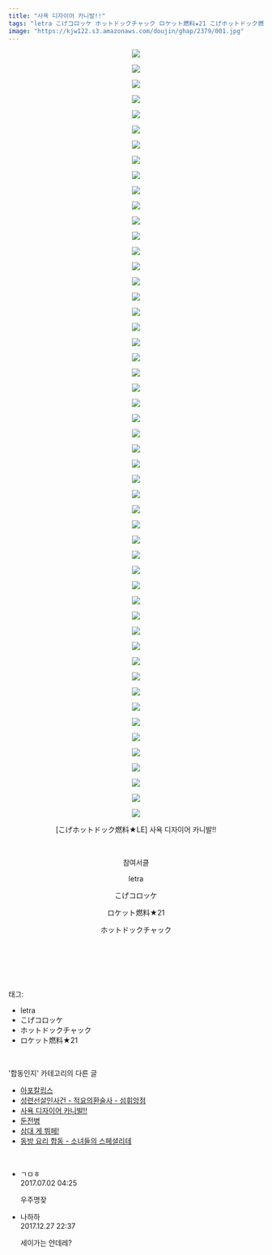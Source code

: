 ```yaml
---
title: "사욕 디자이어 카니발!!"
tags: "letra こげコロッケ ホットドックチャック ロケット燃料★21 こげホットドック燃料★le 합동인지"
image: "https://kjw122.s3.amazonaws.com/doujin/ghap/2379/001.jpg"
---
```

<div class="article">
<p style="text-align: center; clear: none; float: none;"><img src="{{ site.imgserver5 }}/ghap/2379/001.jpg"/></p>
<p style="text-align: center; clear: none; float: none;"><img src="{{ site.imgserver5 }}/ghap/2379/002.jpg"/></p>
<p style="text-align: center; clear: none; float: none;"><img src="{{ site.imgserver5 }}/ghap/2379/003.jpg"/></p>
<p style="text-align: center; clear: none; float: none;"><img src="{{ site.imgserver5 }}/ghap/2379/004.jpg"/></p>
<p style="text-align: center; clear: none; float: none;"><img src="{{ site.imgserver5 }}/ghap/2379/005.jpg"/></p>
<p style="text-align: center; clear: none; float: none;"><img src="{{ site.imgserver5 }}/ghap/2379/006.jpg"/></p>
<p style="text-align: center; clear: none; float: none;"><img src="{{ site.imgserver5 }}/ghap/2379/007.jpg"/></p>
<p style="text-align: center; clear: none; float: none;"><img src="{{ site.imgserver5 }}/ghap/2379/008.jpg"/></p>
<p style="text-align: center; clear: none; float: none;"><img src="{{ site.imgserver5 }}/ghap/2379/009.jpg"/></p>
<p style="text-align: center; clear: none; float: none;"><img src="{{ site.imgserver5 }}/ghap/2379/010.jpg"/></p>
<p style="text-align: center; clear: none; float: none;"><img src="{{ site.imgserver5 }}/ghap/2379/011.jpg"/></p>
<p style="text-align: center; clear: none; float: none;"><img src="{{ site.imgserver5 }}/ghap/2379/012.jpg"/></p>
<p style="text-align: center; clear: none; float: none;"><img src="{{ site.imgserver5 }}/ghap/2379/013.jpg"/></p>
<p style="text-align: center; clear: none; float: none;"><img src="{{ site.imgserver5 }}/ghap/2379/014.jpg"/></p>
<p style="text-align: center; clear: none; float: none;"><img src="{{ site.imgserver5 }}/ghap/2379/015.jpg"/></p>
<p style="text-align: center; clear: none; float: none;"><img src="{{ site.imgserver5 }}/ghap/2379/016.jpg"/></p>
<p style="text-align: center; clear: none; float: none;"><img src="{{ site.imgserver5 }}/ghap/2379/017.jpg"/></p>
<p style="text-align: center; clear: none; float: none;"><img src="{{ site.imgserver5 }}/ghap/2379/018.jpg"/></p>
<p style="text-align: center; clear: none; float: none;"><img src="{{ site.imgserver5 }}/ghap/2379/019.jpg"/></p>
<p style="text-align: center; clear: none; float: none;"><img src="{{ site.imgserver5 }}/ghap/2379/020.jpg"/></p>
<p style="text-align: center; clear: none; float: none;"><img src="{{ site.imgserver5 }}/ghap/2379/021.jpg"/></p>
<p style="text-align: center; clear: none; float: none;"><img src="{{ site.imgserver5 }}/ghap/2379/022.jpg"/></p>
<p style="text-align: center; clear: none; float: none;"><img src="{{ site.imgserver5 }}/ghap/2379/023.jpg"/></p>
<p style="text-align: center; clear: none; float: none;"><img src="{{ site.imgserver5 }}/ghap/2379/024.jpg"/></p>
<p style="text-align: center; clear: none; float: none;"><img src="{{ site.imgserver5 }}/ghap/2379/025.jpg"/></p>
<p style="text-align: center; clear: none; float: none;"><img src="{{ site.imgserver5 }}/ghap/2379/026.jpg"/></p>
<p style="text-align: center; clear: none; float: none;"><img src="{{ site.imgserver5 }}/ghap/2379/027.jpg"/></p>
<p style="text-align: center; clear: none; float: none;"><img src="{{ site.imgserver5 }}/ghap/2379/028.jpg"/></p>
<p style="text-align: center; clear: none; float: none;"><img src="{{ site.imgserver5 }}/ghap/2379/029.jpg"/></p>
<p style="text-align: center; clear: none; float: none;"><img src="{{ site.imgserver5 }}/ghap/2379/030.jpg"/></p>
<p style="text-align: center; clear: none; float: none;"><img src="{{ site.imgserver5 }}/ghap/2379/031.jpg"/></p>
<p style="text-align: center; clear: none; float: none;"><img src="{{ site.imgserver5 }}/ghap/2379/032.jpg"/></p>
<p style="text-align: center; clear: none; float: none;"><img src="{{ site.imgserver5 }}/ghap/2379/033.jpg"/></p>
<p style="text-align: center; clear: none; float: none;"><img src="{{ site.imgserver5 }}/ghap/2379/034.jpg"/></p>
<p style="text-align: center; clear: none; float: none;"><img src="{{ site.imgserver5 }}/ghap/2379/035.jpg"/></p>
<p style="text-align: center; clear: none; float: none;"><img src="{{ site.imgserver5 }}/ghap/2379/036.jpg"/></p>
<p style="text-align: center; clear: none; float: none;"><img src="{{ site.imgserver5 }}/ghap/2379/037.jpg"/></p>
<p style="text-align: center; clear: none; float: none;"><img src="{{ site.imgserver5 }}/ghap/2379/038.jpg"/></p>
<p style="text-align: center; clear: none; float: none;"><img src="{{ site.imgserver5 }}/ghap/2379/039.jpg"/></p>
<p style="text-align: center; clear: none; float: none;"><img src="{{ site.imgserver5 }}/ghap/2379/040.jpg"/></p>
<p style="text-align: center; clear: none; float: none;"><img src="{{ site.imgserver5 }}/ghap/2379/041.jpg"/></p>
<p style="text-align: center; clear: none; float: none;"><img src="{{ site.imgserver5 }}/ghap/2379/042.jpg"/></p>
<p style="text-align: center; clear: none; float: none;"><img src="{{ site.imgserver5 }}/ghap/2379/043.jpg"/></p>
<p style="text-align: center; clear: none; float: none;"><img src="{{ site.imgserver5 }}/ghap/2379/044.jpg"/></p>
<p style="text-align: center; clear: none; float: none;"><img src="{{ site.imgserver5 }}/ghap/2379/045.jpg"/></p>
<p style="text-align: center; clear: none; float: none;"><img src="{{ site.imgserver5 }}/ghap/2379/046.jpg"/></p>
<p style="text-align: center; clear: none; float: none;"><img src="{{ site.imgserver5 }}/ghap/2379/047.jpg"/></p>
<p style="text-align: center; clear: none; float: none;"><img src="{{ site.imgserver5 }}/ghap/2379/048.jpg"/></p>
<p style="text-align: center; clear: none; float: none;"><img src="{{ site.imgserver5 }}/ghap/2379/049.jpg"/></p>
<p style="text-align: center; clear: none; float: none;"><img src="{{ site.imgserver5 }}/ghap/2379/050.jpg"/></p>
<p style="text-align: center; clear: none; float: none;"><img src="{{ site.imgserver5 }}/ghap/2379/051.jpg"/></p>
<p style="text-align: center; clear: none; float: none;">[こげホットドック燃料★LE] 사욕 디자이어 카니발!!</p>
<p style="text-align: center; clear: none; float: none;"><br/></p>
<p style="text-align: center; clear: none; float: none;">참여서클</p>
<p style="text-align: center; clear: none; float: none;">letra</p>
<p style="text-align: center; clear: none; float: none;">こげコロッケ</p>
<p style="text-align: center; clear: none; float: none;">ロケット燃料★21</p>
<p style="text-align: center; clear: none; float: none;">ホットドックチャック</p>
<p style="text-align: center; clear: none; float: none;"><br/></p>
<p><br/></p>
</div><br/>
<div class="tagTrail">
<p>태그: </p>
<ul>
<li>letra</li>
<li>こげコロッケ</li>
<li>ホットドックチャック</li>
<li>ロケット燃料★21</li>
</ul>
</div><br/>
<div class="another">
<p>'합동인지' 카테고리의 다른 글</p>
<ul>
<li><a href="/ghap_2404">아포칼립스</a></li>
<li><a href="/ghap_2381">성련선살인사건 - 적요의환술사 - 섬휘암점</a></li>
<li><a href="/ghap_2379">사욕 디자이어 카니발!!</a></li>
<li><a href="/ghap_2374">둔전병</a></li>
<li><a href="/ghap_2369">삼대 게 뷔페!</a></li>
<li><a href="/ghap_2349">동방 요리 합동 - 소녀들의 스페셜리테</a></li>
</ul>
</div><br/>
<div class="cb_module cb_fluid">
<div class="cb_wrt cb_profile">
<div class="comment">
<ul>
<li class="cb_thumb_off" id="comment15027237">
<div class="cb_comment_area">
<div class="cb_info_area">
<div class="cb_section">
<span class="cb_nick_name">ㄱㅁㅎ</span>
</div>
<div class="cb_section">
<span class="cb_date">2017.07.02 04:25 </span>
</div>
</div>
<div class="cb_dsc_comment">
<p class="cb_dsc">
											우주명잦
										</p>
</div>
</div></li>
<li class="cb_thumb_off" id="comment15161165">
<div class="cb_comment_area">
<div class="cb_info_area">
<div class="cb_section">
<span class="cb_nick_name">나하하</span>
</div>
<div class="cb_section">
<span class="cb_date">2017.12.27 22:37 </span>
</div>
</div>
<div class="cb_dsc_comment">
<p class="cb_dsc">
											세이가는 얀데레?
										</p>
</div>
</div></li>
</ul>
</div>
</div><!-- commentList close -->
</div><br/>
